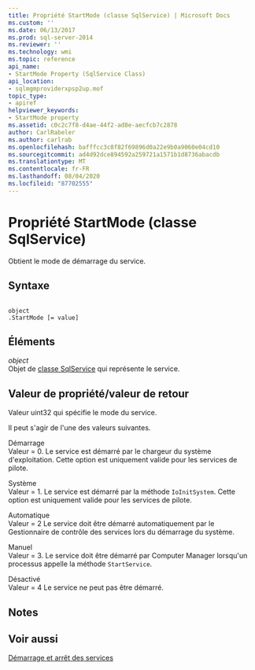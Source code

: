 ```yaml
---
title: Propriété StartMode (classe SqlService) | Microsoft Docs
ms.custom: ''
ms.date: 06/13/2017
ms.prod: sql-server-2014
ms.reviewer: ''
ms.technology: wmi
ms.topic: reference
api_name:
- StartMode Property (SqlService Class)
api_location:
- sqlmgmproviderxpsp2up.mof
topic_type:
- apiref
helpviewer_keywords:
- StartMode property
ms.assetid: c0c2c7f8-d4ae-44f2-ad8e-aecfcb7c2878
author: CarlRabeler
ms.author: carlrab
ms.openlocfilehash: bafffcc3c8f82f69896d0a22e9b0a9060e04cd10
ms.sourcegitcommit: ad4d92dce894592a259721a1571b1d8736abacdb
ms.translationtype: MT
ms.contentlocale: fr-FR
ms.lasthandoff: 08/04/2020
ms.locfileid: "87702555"
---
```

# <a name="startmode-property-sqlservice-class"></a>Propriété StartMode (classe SqlService)
  Obtient le mode de démarrage du service.  
  
## <a name="syntax"></a>Syntaxe  
  
```  
  
object  
.StartMode [= value]  
```  
  
## <a name="parts"></a>Éléments  
 *object*  
 Objet de [classe SqlService](sqlservice-class.md) qui représente le service.  
  
## <a name="property-valuereturn-value"></a>Valeur de propriété/valeur de retour  
 Valeur uint32 qui spécifie le mode du service.  
  
 Il peut s'agir de l'une des valeurs suivantes.  
  
 Démarrage  
 Valeur = 0. Le service est démarré par le chargeur du système d'exploitation. Cette option est uniquement valide pour les services de pilote.  
  
 Système  
 Valeur = 1. Le service est démarré par la méthode `IoInitSystem`. Cette option est uniquement valide pour les services de pilote.  
  
 Automatique  
 Valeur = 2 Le service doit être démarré automatiquement par le Gestionnaire de contrôle des services lors du démarrage du système.  
  
 Manuel  
 Valeur = 3. Le service doit être démarré par Computer Manager lorsqu'un processus appelle la méthode `StartService`.  
  
 Désactivé  
 Valeur = 4 Le service ne peut pas être démarré.  
  
## <a name="remarks"></a>Notes  
  
## <a name="see-also"></a>Voir aussi  
 [Démarrage et arrêt des services](https://technet.microsoft.com/library/ms174886\(v=sql.105\).aspx)  
  
  
